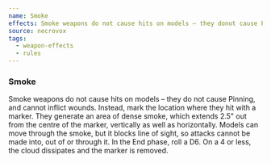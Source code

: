 ```yaml
---
name: Smoke
effects: Smoke weapons do not cause hits on models – they donot cause Pinning, and cannot inflict wounds. Instead, mark the location where they hit with a marker. Theygenerate an area of dense smoke, which extends 2.5"out from the centre of the marker, vertically as wellas horizontally. Models can move through the smoke, but it blocks line of sight, so attacks cannot be madeinto, out of or through it. In the End phase, roll a D6.On a 4 or less, the cloud dissipates and the markeris removed.
source: necrovox
tags:
  - weapon-effects
  - rules
---
```

### Smoke

Smoke weapons do not cause hits on models – they do
not cause Pinning, and cannot inflict wounds. Instead, mark the location where they hit with a marker. They
generate an area of dense smoke, which extends 2.5"
out from the centre of the marker, vertically as well
as horizontally. Models can move through the smoke, but it blocks line of sight, so attacks cannot be made
into, out of or through it. In the End phase, roll a D6.
On a 4 or less, the cloud dissipates and the marker
is removed.
